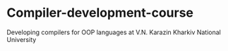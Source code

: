 # Compiler-development-course
Developing compilers for OOP languages at V.N. Karazin Kharkiv National University
